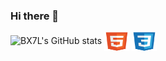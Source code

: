 ### Hi there 👋
![BX7L's GitHub stats](https://github-readme-stats.vercel.app/api?username=BX7L&show_icons=true&theme=radical)
<img align="center" alt="BX7L-HTML" height="30" width="40" src="https://raw.githubusercontent.com/devicons/devicon/master/icons/html5/html5-original.svg">
  <img align="center" alt="BX7L-CSS" height="30" width="40" src="https://raw.githubusercontent.com/devicons/devicon/master/icons/css3/css3-original.svg">
